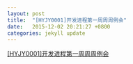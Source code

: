 ```yaml
---
layout: post
title:  "[HYJY0001]开发进程第一周周周例会"
date:   2015-12-02 20:21:27 +0800
categories: jekyll update
---
```


[[HYJY0001]开发进程第一周周周例会](/newscentersystem/[HYJY0001]开发进程第一周周周例会.pdf)